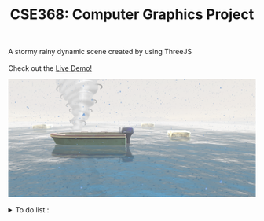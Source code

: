 <h1 align="center">CSE368: Computer Graphics Project</h1>
<br />
<p align="center">
 <div>A stormy rainy dynamic scene created by using ThreeJS</div>
 <br />
 Check out the <a href="https://the-lonely-boat.herokuapp.com">Live Demo!</a>
</p>

![alt text](https://github.com/MohamedWagih96/TheLonelyBoat/blob/master/scene.png)
 
<details>
 <summary>To do list :</summary>
 <div>1 - Making the ocean more dynamic with the meshes</div>
 <div>2 - Adding Sun , Moon , Wind , Human to the scene</div>
</details>

